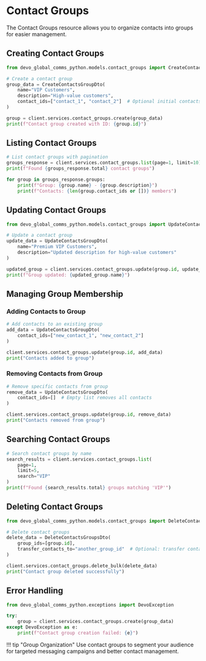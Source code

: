 # Contact Groups

The Contact Groups resource allows you to organize contacts into groups for easier management.

## Creating Contact Groups

```python
from devo_global_comms_python.models.contact_groups import CreateContactsGroupDto

# Create a contact group
group_data = CreateContactsGroupDto(
    name="VIP Customers",
    description="High-value customers",
    contact_ids=["contact_1", "contact_2"]  # Optional initial contacts
)

group = client.services.contact_groups.create(group_data)
print(f"Contact group created with ID: {group.id}")
```

## Listing Contact Groups

```python
# List contact groups with pagination
groups_response = client.services.contact_groups.list(page=1, limit=10)
print(f"Found {groups_response.total} contact groups")

for group in groups_response.groups:
    print(f"Group: {group.name} - {group.description}")
    print(f"Contacts: {len(group.contact_ids or [])} members")
```

## Updating Contact Groups

```python
from devo_global_comms_python.models.contact_groups import UpdateContactsGroupDto

# Update a contact group
update_data = UpdateContactsGroupDto(
    name="Premium VIP Customers",
    description="Updated description for high-value customers"
)

updated_group = client.services.contact_groups.update(group.id, update_data)
print(f"Group updated: {updated_group.name}")
```

## Managing Group Membership

### Adding Contacts to Group

```python
# Add contacts to an existing group
add_data = UpdateContactsGroupDto(
    contact_ids=["new_contact_1", "new_contact_2"]
)

client.services.contact_groups.update(group.id, add_data)
print("Contacts added to group")
```

### Removing Contacts from Group

```python
# Remove specific contacts from group
remove_data = UpdateContactsGroupDto(
    contact_ids=[]  # Empty list removes all contacts
)

client.services.contact_groups.update(group.id, remove_data)
print("Contacts removed from group")
```

## Searching Contact Groups

```python
# Search contact groups by name
search_results = client.services.contact_groups.list(
    page=1,
    limit=5,
    search="VIP"
)
print(f"Found {search_results.total} groups matching 'VIP'")
```

## Deleting Contact Groups

```python
from devo_global_comms_python.models.contact_groups import DeleteContactsGroupsDto

# Delete contact groups
delete_data = DeleteContactsGroupsDto(
    group_ids=[group.id],
    transfer_contacts_to="another_group_id"  # Optional: transfer contacts before deletion
)

client.services.contact_groups.delete_bulk(delete_data)
print("Contact group deleted successfully")
```

## Error Handling

```python
from devo_global_comms_python.exceptions import DevoException

try:
    group = client.services.contact_groups.create(group_data)
except DevoException as e:
    print(f"Contact group creation failed: {e}")
```

!!! tip "Group Organization"
    Use contact groups to segment your audience for targeted messaging campaigns and better contact management.
